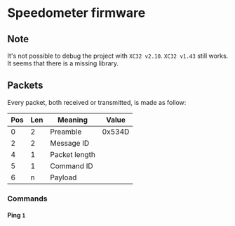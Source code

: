 # Speedometer firmware

## Note

It's not possible to debug the project with `XC32 v2.10`. `XC32 v1.43` still works. It seems that there is a missing library.

## Packets

Every packet, both received or transmitted, is made as follow:

Pos|Len|Meaning|Value
--|--|--|--
0|2|Preamble|0x534D
2|2|Message ID|
4|1|Packet length|
5|1|Command ID|
6|n|Payload|

### Commands

#### Ping `1`


